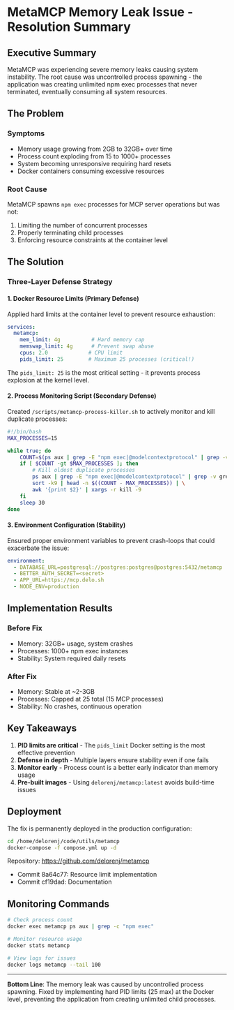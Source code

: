# MetaMCP Memory Leak Issue - Resolution Summary

## Executive Summary
MetaMCP was experiencing severe memory leaks causing system instability. The root cause was uncontrolled process spawning - the application was creating unlimited npm exec processes that never terminated, eventually consuming all system resources.

## The Problem

### Symptoms
- Memory usage growing from 2GB to 32GB+ over time
- Process count exploding from 15 to 1000+ processes
- System becoming unresponsive requiring hard resets
- Docker containers consuming excessive resources

### Root Cause
MetaMCP spawns `npm exec` processes for MCP server operations but was not:
1. Limiting the number of concurrent processes
2. Properly terminating child processes
3. Enforcing resource constraints at the container level

## The Solution

### Three-Layer Defense Strategy

#### 1. **Docker Resource Limits** (Primary Defense)
Applied hard limits at the container level to prevent resource exhaustion:

```yaml
services:
  metamcp:
    mem_limit: 4g          # Hard memory cap
    memswap_limit: 4g      # Prevent swap abuse
    cpus: 2.0             # CPU limit
    pids_limit: 25        # Maximum 25 processes (critical!)
```

The `pids_limit: 25` is the most critical setting - it prevents process explosion at the kernel level.

#### 2. **Process Monitoring Script** (Secondary Defense)
Created `/scripts/metamcp-process-killer.sh` to actively monitor and kill duplicate processes:

```bash
#!/bin/bash
MAX_PROCESSES=15

while true; do
    COUNT=$(ps aux | grep -E "npm exec|@modelcontextprotocol" | grep -v grep | wc -l)
    if [ $COUNT -gt $MAX_PROCESSES ]; then
        # Kill oldest duplicate processes
        ps aux | grep -E "npm exec|@modelcontextprotocol" | grep -v grep | \
        sort -k9 | head -n $((COUNT - MAX_PROCESSES)) | \
        awk '{print $2}' | xargs -r kill -9
    fi
    sleep 30
done
```

#### 3. **Environment Configuration** (Stability)
Ensured proper environment variables to prevent crash-loops that could exacerbate the issue:

```yaml
environment:
  - DATABASE_URL=postgresql://postgres:postgres@postgres:5432/metamcp
  - BETTER_AUTH_SECRET=<secret>
  - APP_URL=https://mcp.delo.sh
  - NODE_ENV=production
```

## Implementation Results

### Before Fix
- Memory: 32GB+ usage, system crashes
- Processes: 1000+ npm exec instances
- Stability: System required daily resets

### After Fix
- Memory: Stable at ~2-3GB
- Processes: Capped at 25 total (15 MCP processes)
- Stability: No crashes, continuous operation

## Key Takeaways

1. **PID limits are critical** - The `pids_limit` Docker setting is the most effective prevention
2. **Defense in depth** - Multiple layers ensure stability even if one fails
3. **Monitor early** - Process count is a better early indicator than memory usage
4. **Pre-built images** - Using `delorenj/metamcp:latest` avoids build-time issues

## Deployment

The fix is permanently deployed in the production configuration:

```bash
cd /home/delorenj/code/utils/metamcp
docker-compose -f compose.yml up -d
```

Repository: https://github.com/delorenj/metamcp
- Commit 8a64c77: Resource limit implementation
- Commit cf19dad: Documentation

## Monitoring Commands

```bash
# Check process count
docker exec metamcp ps aux | grep -c "npm exec"

# Monitor resource usage
docker stats metamcp

# View logs for issues
docker logs metamcp --tail 100
```

---

**Bottom Line**: The memory leak was caused by uncontrolled process spawning. Fixed by implementing hard PID limits (25 max) at the Docker level, preventing the application from creating unlimited child processes.